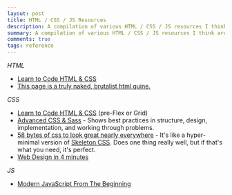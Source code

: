 ```yaml
---
layout: post
title: HTML / CSS / JS Resources
description: A compilation of various HTML / CSS / JS resources I think are rad, compelling, or helpful.
summary: A compilation of various HTML / CSS / JS resources I think are rad, compelling, or helpful.
comments: true
tags: reference
---
```


*HTML*

* [Learn to Code HTML & CSS](https://learn.shayhowe.com/html-css/)
* [This page is a truly naked, brutalist html quine.](https://secretgeek.github.io/html_wysiwyg/html.html)

*CSS*

* [Learn to Code HTML & CSS](https://learn.shayhowe.com/html-css/) (pre-Flex or Grid)
* [Advanced CSS & Sass](https://www.udemy.com/course/advanced-css-and-sass/) - Shows best practices in structure, design, implementation, and working through problems.
* [58 bytes of css to look great nearly everywhere](https://jrl.ninja/etc/1/) - It's like a hyper-minimal version of [Skeleton CSS](http://getskeleton.com/). Does one thing really well, but if that's what you need, it's perfect.
* [Web Design in 4 minutes](https://jgthms.com/web-design-in-4-minutes/)

*JS*

* [Modern JavaScript From The Beginning](https://www.udemy.com/course/modern-javascript-from-the-beginning/)


<!-- - _202XXXXX: Update format_ -->